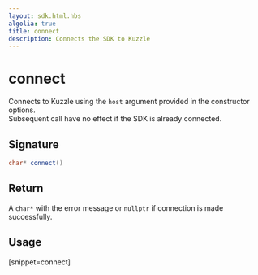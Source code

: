 ```yaml
---
layout: sdk.html.hbs
algolia: true
title: connect
description: Connects the SDK to Kuzzle
---
```


# connect

Connects to Kuzzle using the `host` argument provided in the constructor options.  
Subsequent call have no effect if the SDK is already connected.

## Signature

```cpp
char* connect()
```

## Return

A `char*` with the error message or `nullptr` if connection is made successfully.

## Usage

[snippet=connect]
